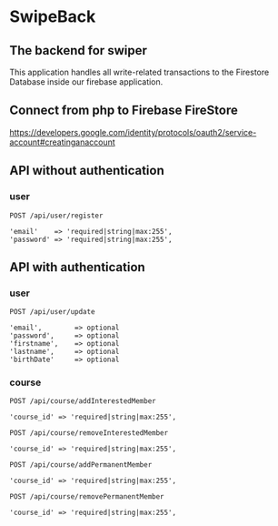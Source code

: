 # SwipeBack

## The backend for swiper

This application handles all write-related transactions to the Firestore Database inside our firebase application.

## Connect from php to Firebase FireStore

https://developers.google.com/identity/protocols/oauth2/service-account#creatinganaccount

## API without authentication

### user

```
POST /api/user/register

'email'    => 'required|string|max:255',
'password' => 'required|string|max:255',
```

## API with authentication

### user

```
POST /api/user/update

'email',        => optional
'password',     => optional
'firstname',    => optional
'lastname',     => optional
'birthDate'     => optional
```

### course

```
POST /api/course/addInterestedMember

'course_id' => 'required|string|max:255',
```

```
POST /api/course/removeInterestedMember

'course_id' => 'required|string|max:255',
```

```
POST /api/course/addPermanentMember

'course_id' => 'required|string|max:255',
```

```
POST /api/course/removePermanentMember

'course_id' => 'required|string|max:255',
```

